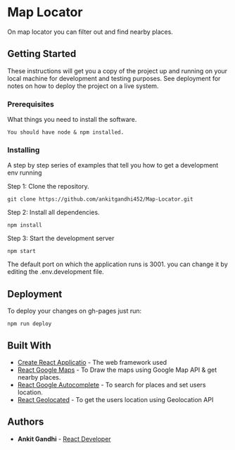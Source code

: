 # Map Locator

On map locator you can filter out and find nearby places.

## Getting Started

These instructions will get you a copy of the project up and running on your local machine for development and testing purposes. See deployment for notes on how to deploy the project on a live system.

### Prerequisites

What things you need to install the software.

```
You should have node & npm installed.
```

### Installing

A step by step series of examples that tell you how to get a development env running

Step 1: Clone the repository.

```
git clone https://github.com/ankitgandhi452/Map-Locator.git
```

Step 2: Install all dependencies.

```
npm install
```

Step 3: Start the development server

```
npm start
```

The default port on which the application runs is 3001. you can change it by editing the .env.development file.

## Deployment

To deploy your changes on gh-pages just run:

```
npm run deploy
```

## Built With

* [Create React Applicatio](https://github.com/facebook/create-react-app) - The web framework used
* [React Google Maps](https://github.com/google-map-react/google-map-react) - To Draw the maps using Google Map API & get nearby places.
* [React Google Autocomplete](https://github.com/ErrorPro/react-google-autocomplete#readme) - To search for places and set users location.
* [React Geolocated](https://github.com/no23reason/react-geolocated) - To get the users location using Geolocation API


## Authors

* **Ankit Gandhi**  - [React Developer](https://github.com/ankitgandhi452)
